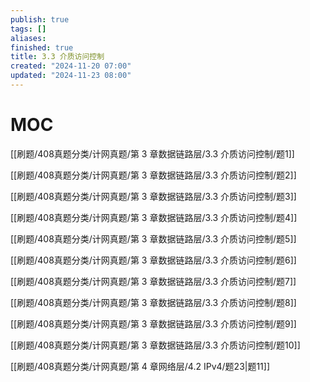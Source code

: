 ```yaml
---
publish: true
tags: []
aliases: 
finished: true
title: 3.3 介质访问控制
created: "2024-11-20 07:00"
updated: "2024-11-23 08:00"
---
```

# MOC

[[刷题/408真题分类/计网真题/第 3 章数据链路层/3.3 介质访问控制/题1]]

[[刷题/408真题分类/计网真题/第 3 章数据链路层/3.3 介质访问控制/题2]]

[[刷题/408真题分类/计网真题/第 3 章数据链路层/3.3 介质访问控制/题3]]

[[刷题/408真题分类/计网真题/第 3 章数据链路层/3.3 介质访问控制/题4]]

[[刷题/408真题分类/计网真题/第 3 章数据链路层/3.3 介质访问控制/题5]]

[[刷题/408真题分类/计网真题/第 3 章数据链路层/3.3 介质访问控制/题6]]

[[刷题/408真题分类/计网真题/第 3 章数据链路层/3.3 介质访问控制/题7]]

[[刷题/408真题分类/计网真题/第 3 章数据链路层/3.3 介质访问控制/题8]]

[[刷题/408真题分类/计网真题/第 3 章数据链路层/3.3 介质访问控制/题9]]

[[刷题/408真题分类/计网真题/第 3 章数据链路层/3.3 介质访问控制/题10]]

[[刷题/408真题分类/计网真题/第 4 章网络层/4.2 IPv4/题23|题11]]
